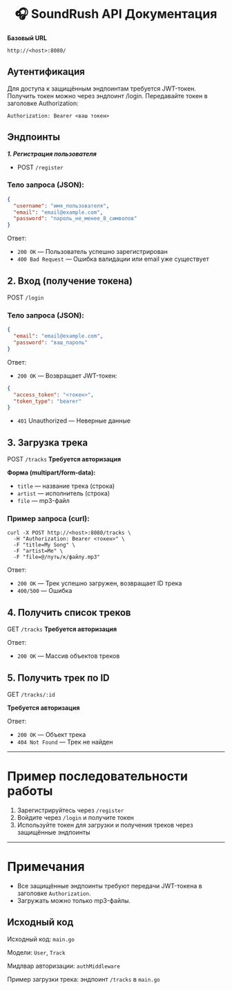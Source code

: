 <h1 align="center">🎧 SoundRush API Документация</h1>

**Базовый URL** 
```
http://<host>:8080/
```

## Аутентификация
Для доступа к защищённым эндпоинтам требуется JWT-токен.
Получить токен можно через эндпоинт /login.
Передавайте токен в заголовке Authorization:
```
Authorization: Bearer <ваш токен>
```

## Эндпоинты
***1. Регистрация пользователя***
* POST ```/register```

### Тело запроса (JSON):

```JSON
{
  "username": "имя_пользователя",
  "email": "email@example.com",
  "password": "пароль_не_менее_8_символов"
}
```

Ответ:

* ```200 OK``` — Пользователь успешно зарегистрирован
* ```400 Bad Request``` — Ошибка валидации или email уже существует

## 2. Вход (получение токена)
POST ```/login```

### Тело запроса (JSON):

```JSON
{
  "email": "email@example.com",
  "password": "ваш_пароль"
}
```

Ответ:

* ```200 OK``` — Возвращает JWT-токен:

```JSON
{
  "access_token": "<токен>",
  "token_type": "bearer"
}
```
* ```401``` Unauthorized — Неверные данные
## 3. Загрузка трека
POST ```/tracks```
**Требуется авторизация**

**Форма (multipart/form-data):**

* ```title``` — название трека (строка)
* ```artist``` — исполнитель (строка)
* ```file``` — mp3-файл

### Пример запроса (curl):

```curl
curl -X POST http://<host>:8080/tracks \
  -H "Authorization: Bearer <токен>" \
  -F "title=My Song" \
  -F "artist=Me" \
  -F "file=@/путь/к/файлу.mp3"
```

Ответ:

* ```200 OK``` — Трек успешно загружен, возвращает ID трека
* ```400/500``` — Ошибка

## 4. Получить список треков
GET ```/tracks```
**Требуется авторизация**

Ответ:

* ```200 OK``` — Массив объектов треков
## 5. Получить трек по ID

GET ```/tracks/:id```

**Требуется авторизация**

Ответ:

* ```200 OK``` — Объект трека
* ```404 Not Found``` — Трек не найден
---
# Пример последовательности работы
1. Зарегистрируйтесь через ```/register```
2. Войдите через ```/login``` и получите токен
3. Используйте токен для загрузки и получения треков через защищённые эндпоинты
---
# Примечания
* Все защищённые эндпоинты требуют передачи JWT-токена в заголовке ```Authorization```.
* Загружать можно только mp3-файлы.
## Исходный код
Исходный код: ```main.go```

Модели: ```User```, ```Track```

Мидлвар авторизации: ```authMiddleware```

Пример загрузки трека: эндпоинт ```/tracks``` в ```main.go```
